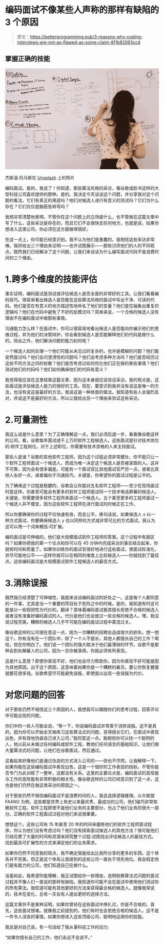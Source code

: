 # 编码面试不像某些人声称的那样有缺陷的 3 个原因

> 原文：<https://betterprogramming.pub/3-reasons-why-coding-interviews-are-not-as-flawed-as-some-claim-8f1b82083cc4>

## 掌握正确的技能

![](img/4205506c2ef3cefaa284f6c8e96e0f8d.png)

杰斯温·托马斯在 [Unsplash](https://unsplash.com/s/photos/whiteboard?utm_source=unsplash&utm_medium=referral&utm_content=creditCopyText) 上的照片

编码面试。是的，我说了！你知道，那些算法风格的采访，像谷歌或脸书这样的大型科技公司喜欢提供的那种。是的。我决定今天谈谈这个问题，并分享我对这个问题的看法。它们有真正的用途吗？他们对候选人进行有意义的测试吗？它们为什么存在？它们仅仅是脑筋急转弯吗？

我想非常清楚地表明，不管你在这个问题上的立场是什么，也不管我在这篇文章中写了什么，这些采访是存在的，而且它们不会很快去任何地方。也就是说，如果你想进入这类公司，你必须在这方面做得很好。

在这一点上，你可能已经意识到，我不认为他们是愚蠢的。我相信这些采访非常棒。我将给出三个理由来证明——也许试图展示——那些讨厌他们的人的不同观点。既然我们已经解决了这个问题，让我们来谈谈为什么编写面试代码不是浪费时间的三个理由。

# 1.跨多个维度的技能评估

事实证明，编码面试是测试或评估候选人是否全面的非常好的工具。让我们看看编码技巧。很容易看出候选人是否能在这些算法风格的面试中写出干净、可读的代码。他们是否在有意义的地方描述性地命名了他们的变量？他们是在抽象出重复的逻辑吗？他们在代码中避免了不好的反模式吗？简单来说，一个合格的候选人没有理由不在编码面试中做那些事情。

沟通能力怎么样？在面试中，你可以很容易地看出候选人是否能向你展示他们的思维过程，并为他们的决策辩护。你会看到候选人是否能解释他们的代码是做什么的。除此之外，他们解决问题的能力如何呢？

一个候选人如何处理一个他们可能从未见过的复杂的，也许是模糊的问题？他们能安然度过吗？他们会问澄清性的问题吗？他们会考虑多种方法吗？他们是否经历过这些不同方法之间的权衡？他们是否考虑过如何优化他们正在做的某些事情？他们测试他们的代码吗？他们如何确保他们的代码有意义？

我觉得我应该在这里结束这篇文章，因为这本身就应该验证采访。我的观点是，这些面试是评估候选人能力的很好的工具。现在，要意识到我并没有说这是唯一的方法，也没有说这是最好的方法。我说这是一种体面的做法。我知道有些人会强烈反对，并说这不是最好的方法，所以让我给出另一个理由来验证这些采访。

# 2.可量测性

我这么说是什么意思？为了正确理解这一点，我们必须后退一步，看看像谷歌这样的公司。看，谷歌每年面试成千上万的软件工程候选人。这些面试是针对技术岗位的:软件工程岗位。对于上述职位，你需要有技术资格的人来主持面试。

那些人是谁？谷歌的其他软件工程师。因为这个过程必须非常健壮，你不能只让一个软件工程师面试一个候选人，而成为唯一决定这个候选人是否被录取的人。这并不可靠，因为会有很多偏差。可能有一个面试官比其他面试官严厉一点，或者比其他人友好一点，或者偏向于沟通技巧。关键是，你希望你的面试过程是公平的。

为了确保这个过程是稳健的，谷歌会让你面对五名软件工程师——至少在现场面试时是这样。你甚至可能会有更多的软件工程师面试同一个技术电话屏幕的候选人。关键是，你需要很多软件工程师来面试一个候选人。五个甚至更多的工程师面试一个候选人并不便宜，因为这些软件工程师在进行面试的时候正在工作。

所以你要确保你的过程不仅快速有效，而且公平。换句话说，如果候选人 x 以一种方式面试，你要确保候选人 y 也以同样的方式或非常可比的方式面试。我认为这可以用一个词来概括:可扩展。

编码面试是可伸缩的。他们是大规模面试软件工程师的答案。这个过程中有甜区吗？如果你把我的第一个论点和你可以在 45 分钟内完成采访的事实结合起来，你就有时间和质量了。如果你训练你的面试官很好地进行这些面试，使面试标准化，并尽可能地公平——这样你就可以在相同的维度上比较候选人——你就找到了最佳点。这些编码面试是大规模面试软件工程候选人的最佳方式。

# 3.消除误报

既然我已经清楚了可伸缩性，我就来谈谈编码面试的好处之一。这是每个人都同意的一件事，尤其是当一个重要的项目处于危险之中的时候。是的，我知道有时这可能是以一些假阴性为代价的。翻译？意味着编码面试极其擅长拒绝不合格的候选人或者没有准备好编码面试的人。代价是他们也会放过一些合格的候选人。嘿，我没说过程完美。糟糕的候选人几乎不可能在编码面试过程中蒙混过关。

像谷歌这样的公司很在意这一点，因为一次糟糕的招聘会造成很大的损失。想一想这个。你有没有在一个团队中，除了一个人不擅长，其他人都擅长自己的工作？啊哈，现在你明白了。他们说一个团队的强大取决于他们最薄弱的环节。谷歌不是那种会到处解雇人的公司，因为一旦你被录用，你就必须有所表现。

这是什么意思？即使你表现不好，他们也会尽力帮助你，因为你表现不好可能是因为其他原因。出于这个原因，这意味着如果你是一个糟糕的雇员，要让你恢复健康就要花很多钱。谷歌希望尽可能避免误报，即使是以出现一些误报为代价。

# **对您问题的回答**

对于那些仍然不相信这三个原因的人，我想我可以跟随你们的思考过程，回答评论中可能出现的问题。

你们中的一些人可能会说，“等一下，你说编码面试非常善于消除误报。这不是真的，因为你可以开始全天候练习这些算法式的问题，变得擅长它们，在面试中表现出色，并有效地伪装自己进入公司，”我同意这一点。我相信你可以找一个聪明的人，他以前从未做过任何编码或软件工程，教他们任何语言的基础知识，让他们做大量算法式的问题，让他们在谷歌面试，然后通过。

这看起来好像他们是通过伪造的方式进入公司的——但也不尽然。让我解释一下。如果你能在这些编码面试中表现出色，这是一个很好的工作表现的指标。不管你是否专门为此训练了一整年，这都没有关系。这里的主要论点是，编码面试的高性能与工作的高性能有非常积极的相关性。像谷歌这样的公司已经意识到了这一点，这也是他们仍然在做这类采访的原因之一。

对于那些仍然不相信编码面试不是浪费时间的人，我会选择逻辑推理。以大联盟 FAANG 为例。这些都是世界上有史以来最优秀、最成功的公司，他们碰巧非常依赖软件工程。软件工程即使不是他们业务的主要部分，也占了他们业务的很大一部分。正确的软件工程面试过程对他们来说很重要。

想想这个。这些公司有 15 年甚至 20 年的时间来磨练他们的软件工程师面试程序。你认为他们没有考虑过吗？他们没有探索面试候选人的其他方法？很可能他们已经花费了大量的时间和资源来研究整个过程:试图找出评估候选人的最佳方式。找到最具可扩展性的方式来满足他们的业务需求。

如果你仍然不同意我的观点，我不确定我能给出比我所分享的更多的东西。这个体系并不完美，但正是这个体系让我提到的这些公司一直处于领先地位。我会假定他们是有能力的公司，他们知道自己在做什么。

话虽如此，我希望你能理解，我正试图给你一些理由，说明依赖算法式问题的面试过程并不像人们一直说的那样有缺陷。我知道你可能不会在面试中使用他们测试你的所有算法。我知道可能有其他更好的方法来获得最合格的候选人。就像我常说的，技术在变化，总有一天会有人提出更好的选择方法。

这篇文章并不是某种证明，如果你曾经在这些面试中挣扎过，你是不合格的。首先，这些面试很难。就像我之前提到的，他们有时也会拒绝合格的候选人。这不是一件令人沮丧的事情。如果你想进入这些顶级公司，聪明地运用你的技能。

我总是对自己说，有一句话给了我从事科技工作的动力:

“如果你擅长自己的工作，他们永远不会说不。”